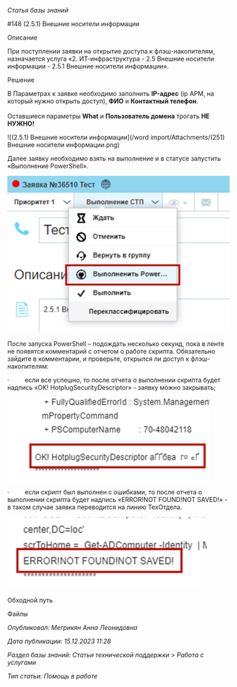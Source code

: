_Статья базы знаний_

#148 (2.5.1) Внешние носители информации

Описание

При поступлении заявки на открытие доступа к флэш-накопителям, назначается услуга «2. ИТ-инфраструктура - 2.5 Внешние носители информации - 2.5.1 Внешние носители информации».

Решение

В Параметрах к заявке необходимо заполнить **IP-адрес** (ip АРМ, на который нужно открыть доступ), **ФИО** и **Контактный телефон**.  
   
Оставшиеся параметры **What** и **Пользователь домена** трогать **НЕ НУЖНО!**

![(2.5.1) Внешние носители информации](/word import/Attachments/(251) Внешние носители информации.png)  

Далее заявку необходимо взять на выполнение и в статусе запустить «Выполнение PowerShell».

![(2.5.1) Внешние носители информации](<(251) Внешние носители информации 1.png>)

После запуска PowerShell – подождать несколько секунд, пока в ленте не появятся комментарий с отчетом о работе скрипта. Обязательно зайдите в комментарии, и проверьте, открылся ли доступ к флэш-накопителям:

·         если все успешно, то после отчета о выполнении скрипта будет надпись «OK! HotplugSecurityDescriptor» - заявку можно закрывать;

![(2.5.1) Внешние носители информации](<(251) Внешние носители информации 2.png>)

·         если скрипт был выполнен с ошибками, то после отчета о выполнении скрипта будет надпись «ERROR!NOT FOUND!NOT SAVED!» - в таком случае заявка переводится на линию ТехОтдела.

![(2.5.1) Внешние носители информации](<(251) Внешние носители информации 3.png>)

Обходной путь

Файлы

_Опубликовал: Мегрикян Анна Леонидовна_

_Дата публикации: 15.12.2023 11:28_

_Раздел базы знаний: Статьи технической поддержки > Работа с услугами_

_Тип статьи: Помощь в работе_